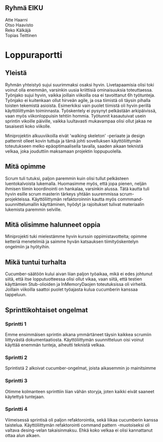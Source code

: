 ## Ryhmä EIKU
Atte Haarni  
Otso Haavisto  
Reko Kälkäjä  
Topias Teittinen

# Loppuraportti

## Yleistä
Ryhmän yhteistyö sujui suurimmaksi osaksi hyvin. Livetapaamisia olisi toki voinut olla enemmän, 
varsinkin uusia kriittisiä ominaisuuksia toteuttaessa.
Työnjako sujui hyvin, vaikka joillain viikoilla osa ei tavoittanut 6h työtunteja.
Työnjako ei kuitenkaan ollut hirveän agile, ja osa tiimistä oli täysin pihalla toisten tekemistä asioista. Esimerkiksi vain puolet tiimistä oli hyvin perillä käyttöliittymän toiminnasta. Työskentely ei pysynyt pelkästään arkipäivissä, vaan myös viikonloppuisin tehtiin hommia. Työtunnit kasautuivat usein sprintin vikoille päiville, vaikka luultavasti mukavampaa olisi ollut jakaa ne tasaisesti koko viikolle.

Miniprojektin alkuuviikoilla eivät 'walking skeleton' -periaate ja design patternit olleet kovin tuttuja ja tämä johti sovelluksen käyttöliittymän toteutukseen melko epäoptimaalisella tavalla, saaden aikaan teknistä velkaa, joka jouduttiin maksamaan projektin loppupuolella.

## Mitä opimme
Scrum tuli tutuksi, paljon paremmin kuin olisi tullut pelkästeen luentokalvoista lukemalla. Huomasimme myös, että jopa pienen,
neljän ihmisen tiimin koordinointi on hankalaa, varsinkin alussa. Tätä kautta tuli hyvin esille scrum masterin tärkeys yhtään suuremmissa scrum-projekteissa. Käyttöliittymän refaktoroinnin kautta myös commmand-suunnittelumallin käyttäminen, hyödyt ja rajoitukset tulivat materiaalin lukemista paremmin selville.

## Mitä olisimme halunneet oppia
Miniprojekti tuki mielestämme hyvin kurssin oppimistavotteita; opimme ketteriä menetelmiä 
ja saimme hyvän katsauksen tiimityöskentelyn ongelmiin ja hyötyihin.

## Mikä tuntui turhalta
Cucumber-säätöön kului aivan liian paljon työaikaa, mikä ei edes johtunut siitä, että itse lopputuotteessa olisi ollut vikaa, vaan siitä, että testien käyttämien Stub-olioiden ja InMemoryDaojen toteutuksissa oli virheitä. Joillain viikoilla saattoi puolet työajasta kulua cucumberin kanssaa tappeluun.

## Sprinttikohtaiset ongelmat
### Sprintti 1
Emme ensimmäisen sprintin aikana ymmärtäneet täysin kaikkea scrumiin liittyvästä dokumentaatiosta.
Käyttöliittymän suunnitteluun oisi voinut käyttää enemmän tunteja, aiheutti teknistä velkaa.

### Sprintti 2
Sprintistä 2 alkoivat cucumber-ongelmat, joista aikasemmin jo mainitsimme

### Sprintti 3
Otimme kolmanteen sprinttiin liian vähän storyja, joten kaikki eivät saaneet käytettyä tuntejaan. 

### Sprintti 4
Viimeisessä sprintisä oli paljon refaktorointia, sekä liikaa cucumberin kanssa taistelua.
Käyttöliittymän refaktorointi command pattern -muotoiseksi oli valtava desing-velan takaisinmaksu.
Ehkä koko velkaa ei olisi kannattanut ottaa alun alkaen.



